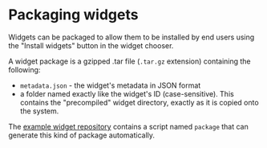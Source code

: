 # Packaging widgets

Widgets can be packaged to allow them to be installed by end users using the "Install widgets" button in the widget chooser.

A widget package is a gzipped .tar file (`.tar.gz` extension) containing the following:

- `metadata.json` - the widget's metadata in JSON format
- a folder named exactly like the widget's ID (case-sensitive). This contains the "precompiled" widget directory, exactly as it is copied onto the system.

The [example widget repository](https://github.com/aspinwall-ui/aspinwall-example-widget) contains a script named `package` that can generate this kind of package automatically.
